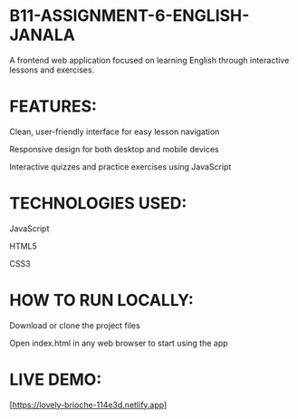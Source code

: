 # B11-ASSIGNMENT-6-ENGLISH-JANALA

A frontend web application focused on learning English through interactive lessons and exercises.

# FEATURES:

Clean, user-friendly interface for easy lesson navigation

Responsive design for both desktop and mobile devices

Interactive quizzes and practice exercises using JavaScript

# TECHNOLOGIES USED:

JavaScript

HTML5

CSS3

# HOW TO RUN LOCALLY:

Download or clone the project files

Open index.html in any web browser to start using the app

# LIVE DEMO:
[https://lovely-brioche-114e3d.netlify.app]
